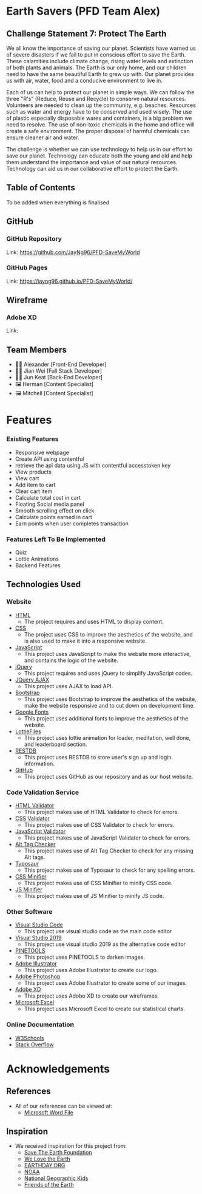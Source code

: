 # Earth Savers (PFD Team Alex)
## Challenge Statement 7: Protect The Earth
We all know the importance of saving our planet. Scientists have warned us of severe disasters if we fail to put in conscious effort to save the Earth. These calamities include climate change, rising water levels and extinction of both plants and animals. The Earth is our only home, and our children need to have the same beautiful Earth to grew up with. Our planet provides us with air, water, food and a conducive environment to live in.

Each of us can help to protect our planet in simple ways. We can follow the three "R's" (Reduce, Reuse and Recycle) to conserve natural resources. Volunteers are needed to clean up the community, e.g. beaches. Resources such as water and energy have to be conserved and used wisely. The use of plastic especially disposable wares and containers, is a big problem we need to resolve. The use of non-toxic chemicals in the home and office will create a safe environment. The proper disposal of harmful chemicals can ensure cleaner air and water.

The challenge is whether we can use technology to help us in our effort to save our planet. Technology can educate both the young and old and help them understand the importance and value of our natural resources. Technology can aid us in our collaborative effort to protect the Earth.
## Table of Contents
To be added when everything is finalised
## GitHub
### GitHub Repository
Link: https://github.com/JayNg96/PFD-SaveMyWorld
### GitHub Pages
Link: https://jayng96.github.io/PFD-SaveMyWorld/
## Wireframe
### Adobe XD
Link: 
## Team Members
* 👨‍💻 Alexander [Front-End Developer]
* 👨‍💻 Jian Wei [Full Stack Developer]
* 👨‍💻 Jun Keat [Back-End Developer]
* 🖼️ Herman [Content Specialist]
* 🖼️ Mitchell [Content Specialist]

# Features
### Existing Features
- Responsive webpage
- Create API using contentful
- retrieve the api data using JS with contentful accesstoken key
- View products
- View cart
- Add item to cart
- Clear cart item
- Calculate total cost in cart
- Floating Social media panel
- Smooth scrolling effect on click
- Calculate points earned in cart 
- Earn points when user completes transaction
### Features Left To Be Implemented
- Quiz
- Lottie Animations
- Backend Features
## Technologies Used
### Website 
* [HTML](https://developer.mozilla.org/en-US/docs/Web/HTML)
  * The project requires and uses HTML to display content.
* [CSS](https://developer.mozilla.org/en-US/docs/Web/CSS)
  * The project uses CSS to improve the aesthetics of the website, and is also used to make it into a responsive website.
* [JavaScript](https://developer.mozilla.org/en-US/docs/Web/JavaScript)
  * This project uses JavaScript to make the website more interactive, and contains the logic of the website.
* [jQuery](https://developer.mozilla.org/en-US/docs/Glossary/jQuery)
  * This project requires and uses jQuery to simplify JavaScript codes.
* [JQuery AJAX](https://api.jquery.com/jquery.ajax/)
  * This project uses AJAX to load API.
* [Bootstrap](https://getbootstrap.com/docs/5.0/getting-started/introduction/)
  * This project uses Bootstrap to improve the aesthetics of the website, make the website responsive and to cut down on development time.
* [Google Fonts](https://fonts.google.com/specimen/Yeseva+One?sidebar.open=true&preview.text=yeseva&preview.text_type=custom&query=yeseva#standard-styles)
  * This project uses additional fonts to improve the aesthetics of the website.
* [LottieFiles](https://lottiefiles.com/)
  * This project uses lottie animation for loader, meditation, well done, and leaderboard section.
* [RESTDB](https://restdb.io/login/)
  * This project uses RESTDB to store user's sign up and login information.
* [GitHub](https://github.com/)
  * This project uses GitHub as our repository and as our host website.
### Code Validation Service
* [HTML Validator](https://validator.w3.org/)
  * This project makes use of HTML Validator to check for errors.
* [CSS Validator](https://jigsaw.w3.org/css-validator/)
  * This project makes use of CSS Validator to check for errors.
* [JavaScript Validator](https://jshint.com/)
  * This project makes use of JavaScript Validator to check for errors.
* [Alt Tag Checker](https://rushax.com/tools/alt-tag-checker/)
  * This project makes use of Alt Tag Checker to check for any missing Alt tags.
* [Typosaur](https://typosaur.us/)
  * This project makes use of Typosaur to check for any spelling errors.
* [CSS Minifier](https://cssnano.co/playground/)
  * This project makes use of CSS Minifier to minify CSS code.
* [JS Minifier](https://javascript-minifier.com/)
  * This project makes use of JS Minifier to minify JS code.
### Other Software
* [Visual Studio Code](https://code.visualstudio.com/)
  * This project use visual studio code as the main code editor
* [Visual Studio 2019](https://visualstudio.microsoft.com/)
  * This project use visual studio 2019 as the alternative code editor
* [PINETOOLS](https://pinetools.com/darken-image)
  * This project uses PINETOOLS to darken images.
* [Adobe Illustrator](https://www.adobe.com/sea/products/illustrator.html)
  * This project uses Adobe Illustrator to create our logo.
* [Adobe Photoshop](https://www.adobe.com/sg/products/photoshop.html)
  * This project uses Adobe Illustrator to create some of our images.
* [Adobe XD](https://www.adobe.com/sg/products/xd.html)
  * This project uses Adobe XD to create our wireframes.
* [Microsoft Excel](https://www.microsoft.com/en-us/microsoft-365/excel)
  * This project uses Microsoft Excel to create our statistical charts.
### Online Documentation
* [W3Schools](https://www.w3schools.com/)
* [Stack Overflow](https://stackoverflow.com/)
# Acknowledgements
## References
* All of our references can be viewed at:
  * [Microsoft Word File](https://connectnpedu-my.sharepoint.com/:w:/g/personal/s10194188_connect_np_edu_sg/EeOxMKPOllVKjZPkjOvBxEoB1cx7ap7iFstrgMn1dOxqSg?e=mKaDIe)
## Inspiration
* We received inspiration for this project from:
  * [Save The Earth Foundation](https://savetheearth.org/)
  * [We Love the Earth](https://welovetheearth.org/)
  * [EARTHDAY.ORG](https://www.earthday.org/)
  * [NOAA](https://oceanservice.noaa.gov/ocean/earthday.html)
  * [National Geographic Kids](https://kids.nationalgeographic.com/nature/save-the-earth)
  * [Friends of the Earth](https://friendsoftheearth.uk/)